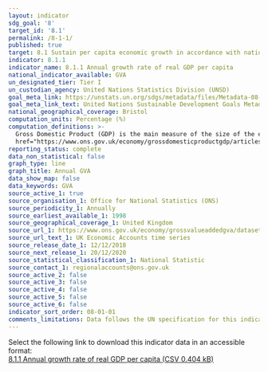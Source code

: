 ```yaml
---
layout: indicator
sdg_goal: '8'
target_id: '8.1'
permalink: /8-1-1/
published: true
target: 8.1 Sustain per capita economic growth in accordance with national circumstances and, in particular, at least 7 per cent gross domestic product growth per annum in the least developed countries
indicator: 8.1.1
indicator_name: 8.1.1 Annual growth rate of real GDP per capita
national_indicator_available: GVA
un_designated_tier: Tier I
un_custodian_agency: United Nations Statistics Division (UNSD)
goal_meta_link: https://unstats.un.org/sdgs/metadata/files/Metadata-08-01-01.pdf 
goal_meta_link_text: United Nations Sustainable Development Goals Metadata (PDF 232 KB)
national_geographical_coverage: Bristol
computation_units: Percentage (%)
computation_definitions: >-
  Gross Domestic Product (GDP) is the main measure of the size of the economy, representing the total value of all final goods and services produced in a defined time period. The ONS has published <a
  href="https://www.ons.gov.uk/economy/grossdomesticproductgdp/articles/whatisgdp/2016-11-21">What is GDP?</a> and <a href="https://www.ons.gov.uk/economy/grossdomesticproductgdp/articles/gdpandme/2017-03-20">GDP and me</a> to explain what GDP is and how it relates to everyday life.
reporting_status: complete
data_non_statistical: false
graph_type: line
graph_title: Annual GVA
data_show_map: false
data_keywords: GVA
source_active_1: true
source_organisation_1: Office for National Statistics (ONS)
source_periodicity_1: Annually
source_earliest_available_1: 1998
source_geographical_coverage_1: United Kingdom
source_url_1: https://www.ons.gov.uk/economy/grossvalueaddedgva/datasets/regionalgrossvalueaddedbalancedlocalauthoritiesbynuts1region
source_url_text_1: UK Economic Accounts time series
source_release_date_1: 12/12/2018
source_next_release_1: 20/12/2020
source_statistical_classification_1: National Statistic
source_contact_1: regionalaccounts@ons.gov.uk
source_active_2: false
source_active_3: false
source_active_4: false
source_active_5: false
source_active_6: false
indicator_sort_order: 08-01-01
comments_limitations: Data follows the UN specification for this indicator. This indicator has been identified in collaboration with topic experts.
---
```

Select the following link to download this indicator data in an accessible format:<br>[8.1.1 Annual growth rate of real GDP per capita (CSV 0.404 kB)](https://sustainabledevelopment-uk.github.io/sdg-data/data/8-1-1.csv)
